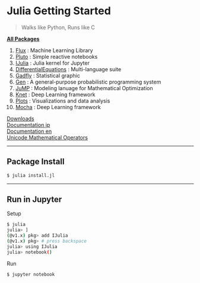 # Julia Getting Started

> Walks like Python, Runs like C

**[All Packages](https://juliapackages.com/packages)**  

1. [Flux](https://juliapackages.com/p/flu) : Machine Learning Library
2. [Pluto](https://juliapackages.com/p/pluto) : Simple reactive notebooks
3. [IJulia](https://juliapackages.com/p/ijulia) : Julia kernel for Jupyter
4. [DifferentialEquations](https://juliapackages.com/p/differentialequations) : Multi-language suite
5. [Gadfly](https://juliapackages.com/p/gadfly) : Statistical graphic
6. [Gen](https://juliapackages.com/p/gen) : A general-purpose probabilistic programming system
7. [JuMP](https://juliapackages.com/p/jump) : Modeling lanuage for Mathematical Optimization
8. [Knet](https://juliapackages.com/p/knet) : Deep Learning framework
9. [Plots](https://juliapackages.com/p/plots) : Visualizations and data analysis
10. [Mocha](https://juliapackages.com/p/mocha) : Deep Learning framework

[Downloads](https://julialang.org/downloads/)  
[Documentation jp](https://mnru.github.io/julia-doc-ja-v1.0/index.html)  
[Documentation en](https://docs.julialang.org/en/v1/)  
[Unicode Mathematical Operators](http://www.asahi-net.or.jp/~ax2s-kmtn/ref/unicode/u2200.html)

***

## Package Install

```bash
$ julia install.jl
```

***

## Run in Jupyter

Setup

```bash
$ julia
julia> ]
(@v1.x) pkg> add IJulia
(@v1.x) pkg> # press backspace
julia> using IJulia
julia> notebook()
```

Run

```
$ jupyter notebook
```
